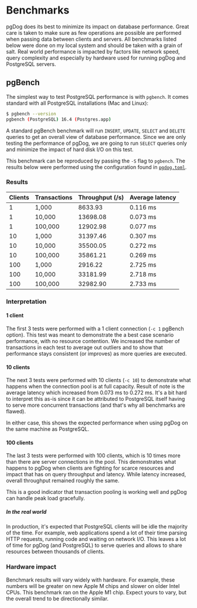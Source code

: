 # Benchmarks

pgDog does its best to minimize its impact on database performance. Great care is taken to make sure as few operations are possible are performed
when passing data between clients and servers. All benchmarks listed below were done on my local system and should be taken with a grain of salt.
Real world performance is impacted by factors like network speed, query complexity and especially by hardware used for running pgDog and PostgreSQL servers.

## pgBench

The simplest way to test PostgreSQL performance is with `pgbench`. It comes standard with all PostgreSQL installations (Mac and Linux):

```bash
$ pgbench --version
pgbench (PostgreSQL) 16.4 (Postgres.app)
```

A standard pgBench benchmark will run `INSERT`, `UPDATE`, `SELECT` and `DELETE` queries to get an overall view of database performance. Since we are only testing the performance of pgDog, we are going to run `SELECT` queries only and minimize the impact of hard disk I/O on this test.

This benchmark can be reproduced by passing the `-S` flag to `pgbench`. The results below were performed using the configuration found in [`pgdog.toml`](https://github.com/levkk/pgdog/blob/main/pgdog.toml).

### Results

| Clients | Transactions | Throughput (/s) | Average latency |
|---------|--------------|------------|-----------------|
| 1 | 1,000 | 8633.93 | 0.116 ms |
| 1 | 10,000 | 13698.08| 0.073 ms |
| 1 | 100,000 | 12902.98 | 0.077 ms |
| 10 | 1,000 | 31397.46 | 0.307 ms |
| 10 | 10,000 | 35500.05 | 0.272 ms |
| 10 | 100,000 | 35861.21 | 0.269 ms |
| 100 | 1,000 | 2916.22 | 2.725 ms |
| 100 | 10,000 | 33181.99 | 2.718 ms |
| 100 | 100,000 | 32982.90 | 2.733 ms |


### Interpretation

#### 1 client

The first 3 tests were performed with a 1 client connection (`-c 1` pgBench option). This test was meant to demonstrate
the a best case scenario performance, with no resource contention. We increased the number of transactions in each test to average out outliers and to show that performance stays consistent (or improves) as more queries are executed.

#### 10 clients

The next 3 tests were performed with 10 clients (`-c 10`) to demonstrate what happens when the connection pool is at full capacity. Result
of note is the average latency which increased from 0.073 ms to 0.272 ms. It's a bit hard to interpret this as-is since it can be attributed
to PostgreSQL itself having to serve more concurrent transactions (and that's why all benchmarks are flawed).

In either case, this shows the expected performance when using pgDog on the same machine as PostgreSQL.

#### 100 clients

The last 3 tests were performed with 100 clients, which is 10 times more than there are server connections
in the  pool. This demonstrates what happens to pgDog when clients are fighting for scarce resources and impact that has on query throughput and latency. While latency increased, overall throughput remained roughly the same.

This is a good indicator that transaction pooling is working well
and pgDog can handle peak load gracefully.

##### In the real world

In production, it's expected that PostgreSQL clients will be idle the majority of the time. For example, web applications spend a lot of their time parsing HTTP requests, running code and waiting on network I/O. This leaves a lot of time for pgDog (and PostgreSQL) to serve queries and allows to share resources
between thousands of clients.

### Hardware impact

Benchmark results will vary widely with hardware. For example, these numbers will be greater on new Apple M chips and slower on older Intel CPUs. This benchmark ran on the Apple M1 chip. Expect yours to vary, but the overall trend to be directionally similar.
